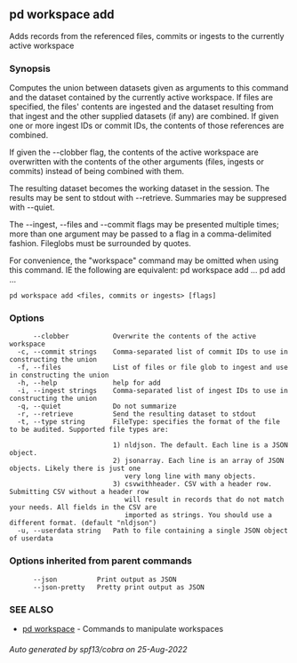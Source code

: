 ## pd workspace add

Adds records from the referenced files, commits or ingests to the currently active workspace

### Synopsis

Computes the union between datasets given as arguments to this command
and the dataset contained by the currently active workspace. If files are
specified, the files' contents are ingested and the dataset resulting from that
ingest and the other supplied datasets (if any) are combined. If given one or
more ingest IDs or commit IDs, the contents of those references are combined.

If given the --clobber flag, the contents of the active workspace are overwritten
with the contents of the other arguments (files, ingests or commits) instead of
being combined with them.

The resulting dataset becomes the working dataset in the session. The results
may be sent to stdout with --retrieve. Summaries may be suppresed with --quiet.

The --ingest, --files and --commit flags may be presented multiple times; more
than one argument may be passed to a flag in a comma-delimited fashion.
Fileglobs must be surrounded by quotes.

For convenience, the "workspace" command may be omitted when using this command. IE
the following are equivalent:
pd workspace add ...
pd add ...


```
pd workspace add <files, commits or ingests> [flags]
```

### Options

```
      --clobber           Overwrite the contents of the active workspace
  -c, --commit strings    Comma-separated list of commit IDs to use in constructing the union
  -f, --files             List of files or file glob to ingest and use in constructing the union
  -h, --help              help for add
  -i, --ingest strings    Comma-separated list of ingest IDs to use in constructing the union
  -q, --quiet             Do not summarize
  -r, --retrieve          Send the resulting dataset to stdout
  -t, --type string       FileType: specifies the format of the file to be audited. Supported file types are:
                          
                          1) nldjson. The default. Each line is a JSON object.
                          2) jsonarray. Each line is an array of JSON objects. Likely there is just one
                             very long line with many objects.
                          3) csvwithheader. CSV with a header row. Submitting CSV without a header row
                             will result in records that do not match your needs. All fields in the CSV are
                             imported as strings. You should use a different format. (default "nldjson")
  -u, --userdata string   Path to file containing a single JSON object of userdata
```

### Options inherited from parent commands

```
      --json          Print output as JSON
      --json-pretty   Pretty print output as JSON
```

### SEE ALSO

* [pd workspace](/docs/commands/pd_workspace.html)	 - Commands to manipulate workspaces

###### Auto generated by spf13/cobra on 25-Aug-2022
